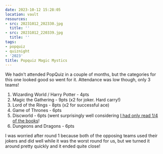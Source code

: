 ```yaml
---
date: 2023-10-12 15:28:05
location: vault
resources:
- src: 20231012_202330.jpg
  title: ''
- src: 20231012_220339.jpg
  title: ''
tags:
- popquiz
- quiznight
- '2023'
title: Popquiz Magic Mystics
---
```


We hadn't attended PopQuiz in a couple of months, but the categories for this one looked good so went for it. Attendance was low though, only 3 teams!

1. Wizarding World / Harry Potter - 4pts
2. Magic the Gathering - 9pts (x2 for joker. Hard carry!)
3. Lord of the Rings - 8pts (x2 for successful ace)
4. Game of Thrones - 6pts
5. Discworld - 6pts (went surprisingly well considering [I had only read 1/4 of the books](/topics/discworld/)!
6. Dungeons and Dragons - 6pts

I was worried after round 1 because both of the opposing teams used their jokers and did well while it was the worst round for us, but we turned it around pretty quickly and it ended quite close!